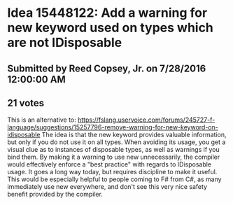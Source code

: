# Idea 15448122: Add a warning for new keyword used on types which are not IDisposable

## Submitted by Reed Copsey, Jr. on 7/28/2016 12:00:00 AM

## 21 votes

This is an alternative to: https://fslang.uservoice.com/forums/245727-f-language/suggestions/15257796-remove-warning-for-new-keyword-on-idisposable
The idea is that the new keyword provides valuable information, but only if you do not use it on all types.
When avoiding its usage, you get a visual clue as to instances of disposable types, as well as warnings if you bind them.
By making it a warning to use new unnecessarily, the compiler would effectively enforce a "best practice" with regards to IDisposable usage. It goes a long way today, but requires discipline to make it useful.
This would be especially helpful to people coming to F# from C#, as many immediately use new everywhere, and don't see this very nice safety benefit provided by the compiler.

